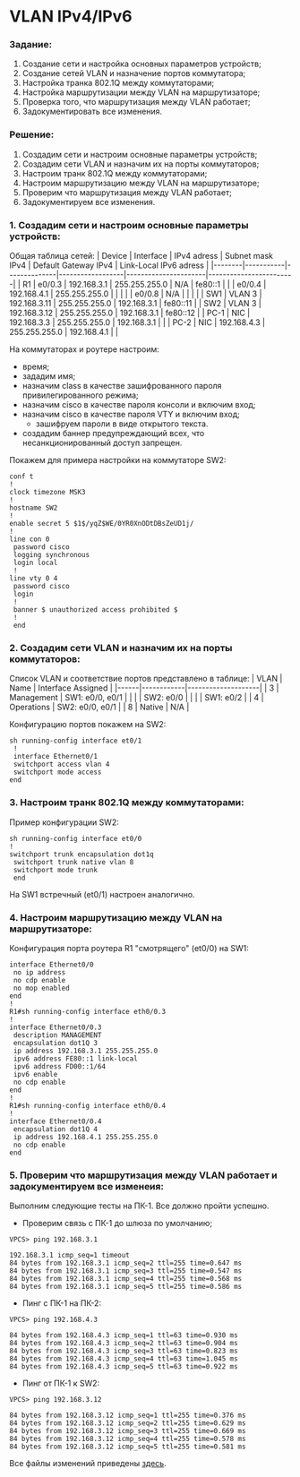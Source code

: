 # VLAN IPv4/IPv6


### Задание:

1. Создание сети и настройка основных параметров устройств;
2. Создание сетей VLAN и назначение портов коммутатора;
3. Настройка транка 802.1Q между коммутаторами;
4. Настройка маршрутизации между VLAN на маршрутизаторе;
5. Проверка того, что маршрутизация между VLAN работает;
6. Задокументировать все изменения.

### Решение:

1. Создадим сети и настроим основные параметры устройств;
2. Создадим сети VLAN и назначим их на порты коммутаторов;
3. Настроим транк 802.1Q между коммутаторами;
4. Настроим маршрутизацию между VLAN на маршрутизаторе;
5. Проверим что маршрутизация между VLAN работает;
6. Задокументируем все изменения.

### 1. Создадим сети и настроим основные параметры устройств:

Общая таблица сетей:
| Device | Interface | IPv4 adress  | Subnet mask IPv4 | Default Gateway IPv4 | Link-Local IPv6 adress |
|--------|-----------|--------------|------------------|----------------------|------------------------|
| R1     | e0/0.3    | 192.168.3.1  | 255.255.255.0    | N/A                  | fe80::1                |
|        | e0/0.4    | 192.168.4.1  | 255.255.255.0    |                      |                        |
|        | e0/0.8    | N/A          |                  |                      |                        |
| SW1    | VLAN 3    | 192.168.3.11 | 255.255.255.0    | 192.168.3.1          | fe80::11               |
| SW2    | VLAN 3    | 192.168.3.12 | 255.255.255.0    | 192.168.3.1          | fe80::12               |
| PC-1   | NIC       | 192.168.3.3  | 255.255.255.0    | 192.168.3.1          |                        |
| PC-2   | NIC       | 192.168.4.3  | 255.255.255.0    | 192.168.4.1          |                        |

На коммутаторах и роутере настроим:
- время;
- зададим имя;
- назначим class в качестве зашифрованного пароля привилегированного режима;
- назначим cisco в качестве пароля консоли и включим вход;
- назначим cisco в качестве пароля VTY и включим вход;
	- зашифруем пароли в виде открытого текста.
- создадим баннер предупреждающий всех, что несанкционированный доступ запрещен.

Покажем для примера настройки на коммутаторе SW2:
```
conf t
!
clock timezone MSK3
!
hostname SW2
!
enable secret 5 $1$/yqZ$WE/0YR0XnODtDBsZeUD1j/
!
line con 0
 password cisco
 logging synchronous
 login local
 !
line vty 0 4
 password cisco
 login
 !
 banner $ unauthorized access prohibited $
 !
 end
```

### 2. Создадим сети VLAN и назначим их на порты коммутаторов:

Список VLAN и соответствие портов представлено в таблице:
| VLAN | Name       | Interface Assigned |
|------|------------|--------------------|
| 3    | Management | SW1: e0/0, e0/1    |
|      |            | SW2: e0/0          |
|      |            | SW1: e0/2          |
| 4    | Operations | SW2: e0/0, e0/1    |
| 8    | Native     | N/A                |

Конфигурацию портов покажем на SW2:
```
sh running-config interface et0/1
 !
 interface Ethernet0/1
 switchport access vlan 4
 switchport mode access
end
```

### 3. Настроим транк 802.1Q между коммутаторами: 

Пример конфигурации SW2:
```
sh running-config interface et0/0
!
switchport trunk encapsulation dot1q
 switchport trunk native vlan 8
 switchport mode trunk
 end
```
На SW1 встречный (et0/1) настроен аналогично.

### 4. Настроим маршрутизацию между VLAN на маршрутизаторе:

Конфигурация порта роутера R1 "смотрящего" (et0/0) на SW1:
```
interface Ethernet0/0
 no ip address
 no cdp enable
 no mop enabled
end
!
R1#sh running-config interface eth0/0.3
!
interface Ethernet0/0.3
 description MANAGEMENT
 encapsulation dot1Q 3
 ip address 192.168.3.1 255.255.255.0
 ipv6 address FE80::1 link-local
 ipv6 address FD00::1/64
 ipv6 enable
 no cdp enable
end
!
R1#sh running-config interface eth0/0.4
!
interface Ethernet0/0.4
 encapsulation dot1Q 4
 ip address 192.168.4.1 255.255.255.0
 no cdp enable
end
```
### 5. Проверим что маршрутизация между VLAN работает и задокументируем все изменеия:
Выполним следующие тесты на ПК-1. Все должно пройти успешно.
- Проверим связь с ПК-1 до шлюза по умолчанию;

```
VPCS> ping 192.168.3.1

192.168.3.1 icmp_seq=1 timeout
84 bytes from 192.168.3.1 icmp_seq=2 ttl=255 time=0.647 ms
84 bytes from 192.168.3.1 icmp_seq=3 ttl=255 time=0.547 ms
84 bytes from 192.168.3.1 icmp_seq=4 ttl=255 time=0.568 ms
84 bytes from 192.168.3.1 icmp_seq=5 ttl=255 time=0.586 ms
```
- Пинг с ПК-1 на ПК-2:

```
VPCS> ping 192.168.4.3

84 bytes from 192.168.4.3 icmp_seq=1 ttl=63 time=0.930 ms
84 bytes from 192.168.4.3 icmp_seq=2 ttl=63 time=0.904 ms
84 bytes from 192.168.4.3 icmp_seq=3 ttl=63 time=0.823 ms
84 bytes from 192.168.4.3 icmp_seq=4 ttl=63 time=1.045 ms
84 bytes from 192.168.4.3 icmp_seq=5 ttl=63 time=0.922 ms
```
- Пинг от ПК-1 к SW2:

```
VPCS> ping 192.168.3.12

84 bytes from 192.168.3.12 icmp_seq=1 ttl=255 time=0.376 ms
84 bytes from 192.168.3.12 icmp_seq=2 ttl=255 time=0.629 ms
84 bytes from 192.168.3.12 icmp_seq=3 ttl=255 time=0.669 ms
84 bytes from 192.168.3.12 icmp_seq=4 ttl=255 time=0.578 ms
84 bytes from 192.168.3.12 icmp_seq=5 ttl=255 time=0.581 ms
```

Все файлы изменений приведены [здесь](configs/).
